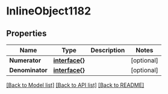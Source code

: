 # InlineObject1182

## Properties

Name | Type | Description | Notes
------------ | ------------- | ------------- | -------------
**Numerator** | [**interface{}**](.md) |  | [optional] 
**Denominator** | [**interface{}**](.md) |  | [optional] 

[[Back to Model list]](../README.md#documentation-for-models) [[Back to API list]](../README.md#documentation-for-api-endpoints) [[Back to README]](../README.md)


